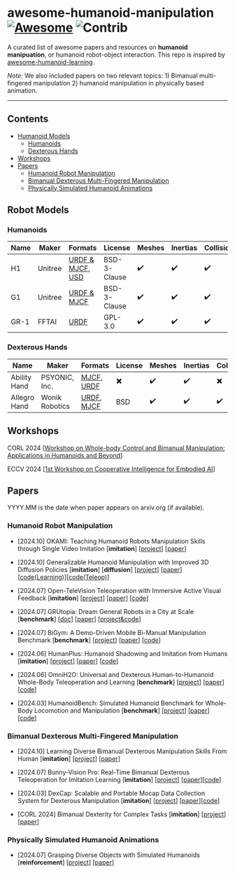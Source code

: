 # awesome-humanoid-manipulation [![Awesome](https://awesome.re/badge.svg)](https://awesome.re) <img src="https://img.shields.io/badge/Contributions-Welcome-278ea5" alt="Contrib"/>


A curated list of awesome papers and resources on **humanoid manipuation**, or humanoid robot-object interaction. This repo is inspired by [awesome-humanoid-learning](https://github.com/jonyzhang2023/awesome-humanoid-learning).

_Note_: We also included papers on two relevant topics: 1) Bimanual multi-fingered manipulation 2) humanoid manipulation in physically based animation.

---

## Contents
- [Humanoid Models](#Models)
  - [Humanoids](#Humanoids)
  - [Dexterous Hands](#DexterousHands) 
- [Workshops](#Workshops)
- [Papers](#Papers)
  - [Humanoid Robot Manipulation](#HumanoidRobotManipulation)
  - [Bimanual Dexterous Multi-Fingered Manipulation](#BimanualDexterousMulti-FingeredManipulation)
  - [Physically Simulated Humanoid Animations](#PhysicallySimulatedHumanoidAnimations)


<a name="Models" />

## Robot Models

<a name="Humanoids" />

### Humanoids

| Name | Maker | Formats | License | Meshes | Inertias | Collisions |
|------|-------|---------|---------|--------|----------|------------|
| H1 | Unitree | [URDF & MJCF](https://github.com/unitreerobotics/unitree_ros/tree/master/robots/h1_description), [USD](https://github.com/unitreerobotics/unitree_model/tree/main/H1/usd) | BSD-3-Clause | ✔️ | ✔️ | ✔️ |
| G1 | Unitree | [URDF & MJCF](https://github.com/unitreerobotics/unitree_ros/tree/master/robots/g1_description) | BSD-3-Clause | ✔️ | ✔️ | ✔️ |
| GR-1 | FFTAI | [URDF](https://github.com/FFTAI/Wiki-GRx-Models/tree/master/GRX/GR1) | GPL-3.0 | ✔️ | ✔️ | ✔️ |


<a name="DexterousHands" />

### Dexterous Hands

| Name | Maker | Formats | License | Meshes | Inertias | Collisions |
|------|-------|---------|---------|--------|----------|------------|
| Ability Hand | PSYONIC, Inc. | [MJCF](https://github.com/psyonicinc/ability-hand-api/tree/master/URDF/mujoco), [URDF](https://github.com/psyonicinc/ability-hand-api/tree/master/URDF) | ✖️ | ✔️ | ✔️ | ✖️ |
| Allegro Hand | Wonik Robotics | [URDF](https://github.com/RobotLocomotion/models/tree/master/allegro_hand_description/urdf), [MJCF](https://github.com/google-deepmind/mujoco_menagerie/tree/main/wonik_allegro) | BSD | ✔️ | ✔️ | ✔️ |


<a name="Workshops" />

## Workshops

CORL 2024 [[Workshop on Whole-body Control and Bimanual Manipulation: Applications in Humanoids and Beyond](https://wcbm-workshop.github.io/)]

ECCV 2024 [[1st Workshop on Cooperative Intelligence for Embodied AI](https://coop-intelligence.github.io/)]

<a name="Papers" />

## Papers

YYYY.MM is the date when paper appears on arxiv.org (if available).

<a name="HumanoidRobotManipulation" />

### Humanoid Robot Manipulation

- [2024.10] OKAMI: Teaching Humanoid Robots Manipulation Skills through Single Video Imitation [**imitation**] [[project](https://ut-austin-rpl.github.io/OKAMI/)] [[paper](http://arxiv.org/abs/2410.11792)] 

- [2024.10] Generalizable Humanoid Manipulation with Improved 3D Diffusion Policies [**imitation**] [**diffusion**] [[project](https://humanoid-manipulation.github.io/)] [[paper](https://arxiv.org/abs/2410.10803)] [[code(Learning)](https://github.com/YanjieZe/Improved-3D-Diffusion-Policy)][[code(Teleop)](https://github.com/YanjieZe/Improved-3D-Diffusion-Policy)]

- [2024.07] Open-TeleVision Teleoperation with Immersive Active Visual Feedback [**imitation**] [[project](https://robot-tv.github.io/)] [[paper](https://arxiv.org/abs/2407.01512)] [[code](https://github.com/OpenTeleVision/TeleVision)]

- [2024.07] GRUtopia: Dream General Robots in a City at Scale [**benchmark**] [[doc](https://grutopia.github.io/)] [[paper](https://arxiv.org/abs/2407.10943)] [[project&code](https://github.com/OpenRobotLab/GRUtopia)]

- [2024.07] BiGym: A Demo-Driven Mobile Bi-Manual Manipulation Benchmark [**benchmark**] [[project](https://chernyadev.github.io/bigym)] [[paper](https://arxiv.org/abs/2407.07788)] [[code](https://github.com/YanjieZe/Humanoid-Teleoperation)]

- [2024.06] HumanPlus: Humanoid Shadowing and Imitation from Humans [**imitation**] [[project](https://humanoid-ai.github.io/)] [[paper](https://arxiv.org/abs/2406.10454)] [[code](https://github.com/MarkFzp/humanplus)]

- [2024.06] OmniH2O: Universal and Dexterous Human-to-Humanoid Whole-Body Teleoperation and Learning [**benchmark**] [[project](https://omni.human2humanoid.com/)] [[paper](https://arxiv.org/abs/2406.08858)] [[code](https://github.com/LeCAR-Lab/human2humanoid)]

- [2024.03] HumanoidBench: Simulated Humanoid Benchmark for Whole-Body Locomotion and Manipulation [**benchmark**] [[project](https://humanoid-bench.github.io/)] [[paper](https://arxiv.org/abs/2403.10506)] [[code](https://github.com/carlosferrazza/humanoid-bench)]


<a name="BimanualDexterousMulti-FingeredManipulation" />

### Bimanual Dexterous Multi-Fingered Manipulation

- [2024.10] Learning Diverse Bimanual Dexterous Manipulation Skills From Human [**imitation**] [[project](https://sites.google.com/view/bidexhd)] [[paper](https://arxiv.org/abs/2410.02477)]
 
- [2024.07] Bunny-Vision Pro: Real-Time Bimanual Dexterous Teleoperation for Imitation Learning [**imitation**] [[project](https://dingry.github.io/projects/bunny_visionpro)] [[paper](https://arxiv.org/abs/2407.03162)][[code](https://github.com/Dingry/BunnyVisionPro)]

- [2024.03] DexCap: Scalable and Portable Mocap Data
Collection System for Dexterous Manipulation [**imitation**] [[project](https://dex-cap.github.io/)] [[paper](https://arxiv.org/abs/2403.07788)][[code](https://github.com/j96w/DexCap)]
 
- [CORL 2024] Bimanual Dexterity for Complex Tasks [**imitation**] [[project](https://bidex-teleop.github.io/)] [[paper](https://openreview.net/pdf?id=55tYfHvanf)]


<a name="PhysicallySimulatedHumanoidAnimations" />

### Physically Simulated Humanoid Animations

- [2024.07] Grasping Diverse Objects with Simulated Humanoids [**reinforcement**] [[project](https://www.zhengyiluo.com/Omnigrasp-Site/)] [[paper](https://arxiv.org/abs/2407.11385)]

